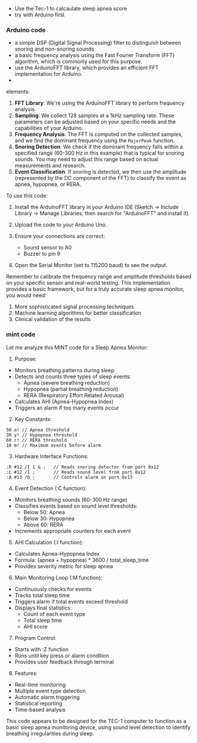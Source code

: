 
- Use the Tec-1 to calcaulate sleep apnea score
- try with Arduino first

### Arduino code
- a simple DSP (Digital Signal Processing) filter to distinguish between snoring and non-snoring sounds 
- a basic frequency analysis using the Fast Fourier Transform (FFT) algorithm, which is commonly used for this purpose.
- use the ArduinoFFT library, which provides an efficient FFT implementation for Arduino.
-

elements:
1. **FFT Library**: We're using the ArduinoFFT library to perform frequency analysis.
2. **Sampling**: We collect 128 samples at a 1kHz sampling rate. These parameters can be adjusted based on your specific needs and the capabilities of your Arduino.
3. **Frequency Analysis**: The FFT is computed on the collected samples, and we find the dominant frequency using the `MajorPeak` function.
4. **Snoring Detection**: We check if the dominant frequency falls within a specified range (60-300 Hz in this example) that is typical for snoring sounds. You may need to adjust this range based on actual measurements and research.
5. **Event Classification**: If snoring is detected, we then use the amplitude (represented by the DC component of the FFT) to classify the event as apnea, hypopnea, or RERA.

To use this code:
1. Install the ArduinoFFT library in your Arduino IDE (Sketch -> Include Library -> Manage Libraries, then search for "ArduinoFFT" and install it).
2. Upload the code to your Arduino Uno.
3. Ensure your connections are correct:
   - Sound sensor to A0
   - Buzzer to pin 9

4. Open the Serial Monitor (set to 115200 baud) to see the output.

Remember to calibrate the frequency range and amplitude thresholds based on your specific sensor and real-world testing. This implementation provides a basic framework, but for a truly accurate sleep apnea monitor, you would need:

1. More sophisticated signal processing techniques
2. Machine learning algorithms for better classification
3. Clinical validation of the results

### mint code

Let me analyze this MINT code for a Sleep Apnea Monitor:

1. Purpose:
- Monitors breathing patterns during sleep
- Detects and counts three types of sleep events:
  * Apnea (severe breathing reduction)
  * Hypopnea (partial breathing reduction)
  * RERA (Respiratory Effort Related Arousal)
- Calculates AHI (Apnea-Hypopnea Index)
- Triggers an alarm if too many events occur

2. Key Constants:
```mint
50 a! // Apnea threshold
30 y! // Hypopnea threshold
60 r! // RERA threshold
10 m! // Maximum events before alarm
```

3. Hardware Interface Functions:
```mint
:R #12 /I 1 & ;   // Reads snoring detector from port 0x12
:L #12 /I ;       // Reads sound level from port 0x12
:A #13 /O ;       // Controls alarm on port 0x13
```

4. Event Detection (:C function):
- Monitors breathing sounds (60-300 Hz range)
- Classifies events based on sound level thresholds:
  * Below 50: Apnea
  * Below 30: Hypopnea
  * Above 60: RERA
- Increments appropriate counters for each event

5. AHI Calculation (:I function):
- Calculates Apnea-Hypopnea Index
- Formula: (apnea + hypopnea) * 3600 / total_sleep_time
- Provides severity metric for sleep apnea

6. Main Monitoring Loop (:M function):
- Continuously checks for events
- Tracks total sleep time
- Triggers alarm if total events exceed threshold
- Displays final statistics:
  * Count of each event type
  * Total sleep time
  * AHI score

7. Program Control:
- Starts with :Z function
- Runs until key press or alarm condition
- Provides user feedback through terminal

8. Features:
- Real-time monitoring
- Multiple event type detection
- Automatic alarm triggering
- Statistical reporting
- Time-based analysis

This code appears to be designed for the TEC-1 computer to function as a basic sleep apnea monitoring device, using sound level detection to identify breathing irregularities during sleep.

